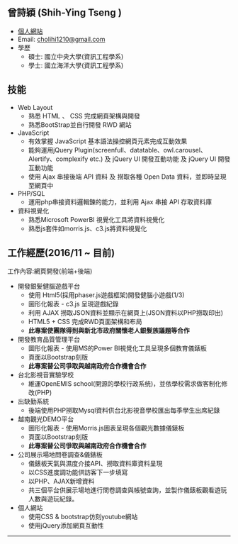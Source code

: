 ﻿**曾詩穎 (Shih-Ying Tseng )**  
-------- 
* [個人網站](https://bookmad.github.io/resume/)    
* Email: cholihi1210@gmail.com  
* 學歷
    + 碩士: 國立中央大學(資訊工程學系)  
    + 學士: 國立海洋大學(資訊工程學系)  

**技能**  
--- 
* Web Layout
    +  熟悉 HTML 、 CSS 完成網頁架構與開發
    +  熟悉BootStrap並自行開發 RWD 網站
* JavaScript
    +  有效掌握 JavaScript 基本語法操控網頁元素完成互動效果
    +  能夠運用jQuery Plugin(screenfull、datatable、owl.carousel、Alertify、complexify etc.) 及 jQuery UI 開發互動功能 及 jQuery UI 開發互動功能
    +  使用 Ajax 串接後端 API 資料 及 撈取各種 Open Data 資料，並即時呈現至網頁中  
* PHP/SQL
    + 運用php串接資料邏輯鍊的能力，並利用 Ajax 串接 API 存取資料庫
* 資料視覺化
    + 熟悉Microsoft PowerBI 視覺化工具將資料視覺化
    + 熟悉js套件如morris.js、c3.js將資料視覺化  

**工作經歷(2016/11 ~ 目前)**  
--- 
工作內容:網頁開發(前端+後端)   

* 開發銀髮健腦遊戲平台  
    + 使用 Html5(採用phaser.js遊戲框架)開發健腦小遊戲(1/3)  
    + 圖形化報表 - c3.js 呈現遊戲紀錄
    + 利用 AJAX 撈取JSON資料並顯示在網頁上(JSON資料以PHP撈取印出)
    + HTML5 + CSS 完成RWD頁面架構和布局
    + **此專案使團隊得到與新北市政府關懷老人銀髮族議題等合作**
* 開發教育品質管理平台
    +  圖形化報表 - 使用MS的Power BI視覺化工具呈現多個教育儀錶板
    + 頁面以Bootstrap刻版
    + **此專案替公司爭取與越南政府合作機會合作**
* 台北影視音實驗學校
    + 維運OpenEMIS school(開源的學校行政系统)，並依學校需求做客制化修改(PHP)
* 出缺勤系統
    + 後端使用PHP撈取Mysql資料供台北影視音學校匯出每季學生出席紀錄
* 越南觀光DEMO平台
    + 圖形化報表 - 使用Morris.js圖表呈現各個觀光數據儀錶板
    + 頁面以Bootstrap刻版
    + **此專案替公司爭取與越南政府合作機會合作**
* 公司展示場地問卷調查&儀錶板
    + 儀錶板天氣與濕度介接API、撈取資料庫資料呈現
    + 以CSS進度調功能供訪客下一步填寫
    + 以PHP、AJAX新增資料
    +  共三個平台供展示場地進行問卷調查與帳號查詢，並製作儀錶板觀看遊玩人數與遊玩紀錄。
* 個人網站
    + 使用CSS & bootstrap仿刻youtube網站
    + 使用jQuery添加網頁互動性
--- 